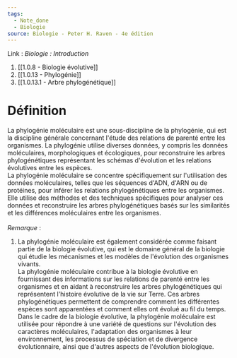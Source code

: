 ```yaml
---
tags:
  - Note_done
  - Biologie
source: Biologie - Peter H. Raven - 4e édition
---
```


Link :
_Biologie : Introduction_
1. [[1.0.8 - Biologie évolutive]]
1. [[1.0.13 - Phylogénie]]
2. [[1.0.13.1 - Arbre phylogénétique]]

# Définition
La phylogénie moléculaire est une sous-discipline de la phylogénie, qui est la discipline générale concernant l'étude des relations de parenté entre les organismes. La phylogénie utilise diverses données, y compris les données moléculaires, morphologiques et écologiques, pour reconstruire les arbres phylogénétiques représentant les schémas d'évolution et les relations évolutives entre les espèces.
\
La phylogénie moléculaire se concentre spécifiquement sur l'utilisation des données moléculaires, telles que les séquences d'ADN, d'ARN ou de protéines, pour inférer les relations phylogénétiques entre les organismes. Elle utilise des méthodes et des techniques spécifiques pour analyser ces données et reconstruire les arbres phylogénétiques basés sur les similarités et les différences moléculaires entre les organismes.
\
\
_Remarque_ :
1. La phylogénie moléculaire est également considérée comme faisant partie de la biologie évolutive, qui est le domaine général de la biologie qui étudie les mécanismes et les modèles de l'évolution des organismes vivants.
\
La phylogénie moléculaire contribue à la biologie évolutive en fournissant des informations sur les relations de parenté entre les organismes et en aidant à reconstruire les arbres phylogénétiques qui représentent l'histoire évolutive de la vie sur Terre. Ces arbres phylogénétiques permettent de comprendre comment les différentes espèces sont apparentées et comment elles ont évolué au fil du temps.
\
Dans le cadre de la biologie évolutive, la phylogénie moléculaire est utilisée pour répondre à une variété de questions sur l'évolution des caractères moléculaires, l'adaptation des organismes à leur environnement, les processus de spéciation et de divergence évolutionnaire, ainsi que d'autres aspects de l'évolution biologique.